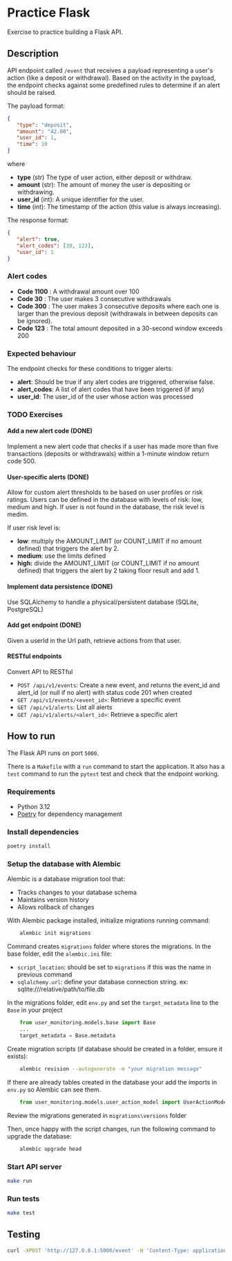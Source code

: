 # Practice Flask

Exercise to practice building a Flask API.

## Description
API endpoint called `/event` that receives a payload representing a user's action (like a deposit or withdrawal). Based on the activity in the payload, the endpoint checks against some predefined rules to determine if an alert should be raised.

The payload format:
```json
{
   "type": "deposit",
   "amount": "42.00",
   "user_id": 1,
   "time": 10
}
```
where
- **type** (str) The type of user action, either deposit or withdraw.
- **amount** (str): The amount of money the user is depositing or withdrawing.
- **user_id** (int): A unique identifier for the user.
- **time** (int): The timestamp of the action (this value is always increasing).

The response format:
```json
{
   "alert": true,
   "alert_codes": [30, 123],
   "user_id": 1
}
```

### Alert codes
- **Code 1100** : A withdrawal amount over 100
- **Code 30** : The user makes 3 consecutive withdrawals
- **Code 300** : The user makes 3 consecutive deposits where each one is larger than the previous
deposit (withdrawals in between deposits can be ignored).
- **Code 123** : The total amount deposited in a 30-second window exceeds 200

### Expected behaviour
The endpoint checks for these conditions to trigger alerts:
- **alert**: Should be true if any alert codes are triggered, otherwise false.
- **alert_codes**: A list of alert codes that have been triggered (if any)
- **user_id**: The user_id of the user whose action was processed

### TODO Exercises
#### Add a new alert code (DONE)
Implement a new alert code that checks if a user has made more than five transactions (deposits or withdrawals) within a 1-minute window return code 500.

#### User-specific alerts (DONE)
Allow for custom alert thresholds to be based on user profiles or risk ratings.
Users can be defined in the database with levels of risk: low, medium and high.
If user is not found in the database, the risk level is medim.

If user risk level is:
- **low**: multiply the AMOUNT_LIMIT (or COUNT_LIMIT if no amount defined) that triggers the alert by 2.
- **medium**: use the limits defined
- **high:** divide the AMOUNT_LIMIT (or COUNT_LIMIT if no amount defined) that triggers the alert by 2 taking floor result and add 1.

#### Implement data persistence (DONE)
Use SQLAlchemy to handle a physical/persistent database (SQLite, PostgreSQL)

#### Add get endpoint (DONE)
Given a userId in the Url path, retrieve actions from that user.

#### RESTful endpoints
Convert API to RESTful
- `POST /api/v1/events`: Create a new event, and returns the event_id and alert_id (or null if no alert) with status code 201 when created
- `GET /api/v1/events/<event_id>`: Retrieve a specific event
- `GET /api/v1/alerts`: List all alerts
- `GET /api/v1/alerts/<alert_id>`: Retrieve a specific alert

## How to run

The Flask API runs on port `5000`.

There is a `Makefile` with a `run` command to start the application. It also has a `test` command to run the `pytest` test and check that the endpoint working.

### Requirements

- Python 3.12
- [Poetry](https://python-poetry.org/docs/) for dependency management

### Install dependencies

```sh
poetry install
```

### Setup the database with Alembic
Alembic is a database migration tool that:
- Tracks changes to your database schema
- Maintains version history
- Allows rollback of changes

With Alembic package installed, initialize migrations running command:
```bash
    alembic init migrations
```
Command creates `migrations` folder where stores the migrations.
In the base folder, edit the `alembic.ini` file:
- `script_location`: should be set to `migrations` if this was the name in previous command
- `sqlalchemy.url`: define your database connection string. ex: sqlite:///relative/path/to/file.db

In the migrations folder, edit `env.py` and set the `target_metadata` line to the `Base` in your project
```python
    from user_monitoring.models.base import Base
    ...
    target_metadata = Base.metadata
```
Create migration scripts (if database should be created in a folder, ensure it exists):
```bash
    alembic revision --autogenerate -m "your migration message"
```
If there are already tables created in the database your add the imports in `env.py` so Alembic can see them.
```python
    from user_monitoring.models.user_action_model import UserActionModel
```

Review the migrations generated in `migrations\versions` folder

Then, once happy with the script changes, run the following command to upgrade the database:
```bash
    alembic upgrade head
```

### Start API server

```sh
make run
```

### Run tests

```sh
make test
```

## Testing

```sh
curl -XPOST 'http://127.0.0.1:5000/event' -H 'Content-Type: application/json' -d '{"type": "deposit", "amount": "217.00", "user_id": 11, "time": 35}'
```

